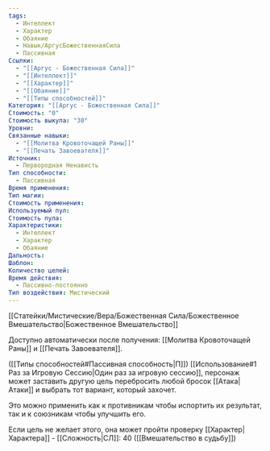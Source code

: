 ```yaml
---
tags:
  - Интеллект
  - Характер
  - Обаяние
  - Навык/АргусБожественнаяСила
  - Пассивная
Ссылки:
  - "[[Аргус - Божественная Сила]]"
  - "[[Интеллект]]"
  - "[[Характер]]"
  - "[[Обаяние]]"
  - "[[Типы способностей]]"
Категория: "[[Аргус - Божественная Сила]]"
Стоимость: "0"
Стоимость выкупа: "30"
Уровни: 
Связанные навыки:
  - "[[Молитва Кровоточащей Раны]]"
  - "[[Печать Завоевателя]]"
Источник:
  - Первородная Ненависть
Тип способности:
  - Пассивная
Время применения: 
Тип магии: 
Стоимость применения: 
Используемый пул: 
Стоимость пула: 
Характеристики:
  - Интеллект
  - Характер
  - Обаяние
Дальность: 
Шаблон: 
Количество целей: 
Время действия:
  - Пассивно-постоянно
Тип воздействия: Мистический
---
```

[[Статейки/Мистические/Вера/Божественная Сила/Божественное Вмешательство|Божественное Вмешательство]]

Доступно автоматически после получения: [[Молитва Кровоточащей Раны]] и [[Печать Завоевателя]].

([[Типы способностей#Пассивная способность|П]]) [[Использование#1 Раз за Игровую Сессию|Один раз за игровую сессию]], персонаж может заставить другую цель перебросить любой бросок [[Атака|Атаки]] и выбрать тот вариант, который захочет.

Это можно применить как к противникам чтобы испортить их результат, так и к союзникам чтобы улучшить его. 

Если цель не желает этого, она может пройти проверку [[Характер|Характера]] - [[Сложность|СЛ]]: 40 ([[Вмешательство в  судьбу]])